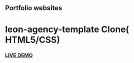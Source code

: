 ## Portfolio websites


# leon-agency-template Clone( HTML5/CSS)


### <a href="https://saddamarbaa.github.io/portfolio-website/">LIVE DEMO</a>





